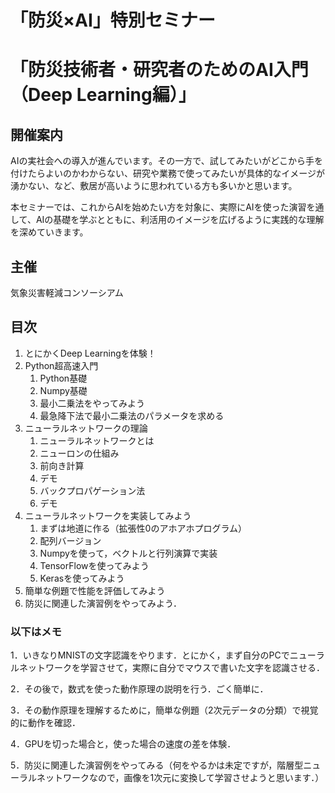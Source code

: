 # 「防災×AI」特別セミナー
# 「防災技術者・研究者のためのAI入門（Deep Learning編）」

## 開催案内
AIの実社会への導入が進んでいます。その一方で、試してみたいがどこから手を付けたらよいのかわからない、研究や業務で使ってみたいが具体的なイメージが湧かない、など、敷居が高いように思われている方も多いかと思います。

本セミナーでは、これからAIを始めたい方を対象に、実際にAIを使った演習を通して、AIの基礎を学ぶとともに、利活用のイメージを広げるように実践的な理解を深めていきます。

## 主催
気象災害軽減コンソーシアム


## 目次

1. とにかくDeep Learningを体験！
1. Python超高速入門
   1. Python基礎
   1. Numpy基礎
   1. 最小二乗法をやってみよう
   1. 最急降下法で最小二乗法のパラメータを求める
1. ニューラルネットワークの理論
   1. ニューラルネットワークとは
   1. ニューロンの仕組み
   1. 前向き計算
   1. デモ
   1. バックプロパゲーション法
   1. デモ
1. ニューラルネットワークを実装してみよう
   1. まずは地道に作る（拡張性0のアホアホプログラム）
   1. 配列バージョン
   1. Numpyを使って，ベクトルと行列演算で実装
   1. TensorFlowを使ってみよう
   1. Kerasを使ってみよう
1. 簡単な例題で性能を評価してみよう
1. 防災に関連した演習例をやってみよう．

### 以下はメモ

1．いきなりMNISTの文字認識をやります．とにかく，まず自分のPCでニューラルネットワークを学習させて，実際に自分でマウスで書いた文字を認識させる．

2．その後で，数式を使った動作原理の説明を行う．ごく簡単に．

3．その動作原理を理解するために，簡単な例題（2次元データの分類）で視覚的に動作を確認．

4．GPUを切った場合と，使った場合の速度の差を体験．

5．防災に関連した演習例をやってみる（何をやるかは未定ですが，階層型ニューラルネットワークなので，画像を1次元に変換して学習させようと思います．）

